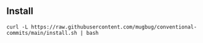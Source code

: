 ## Install

```
curl -L https://raw.githubusercontent.com/mugbug/conventional-commits/main/install.sh | bash
```
